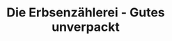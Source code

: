 ---
title: "Die Erbsenzählerei - Gutes unverpackt"
url: /berlin/die-erbsenzaehlerei-gutes-unverpackt/
shop: Supermarkt
---